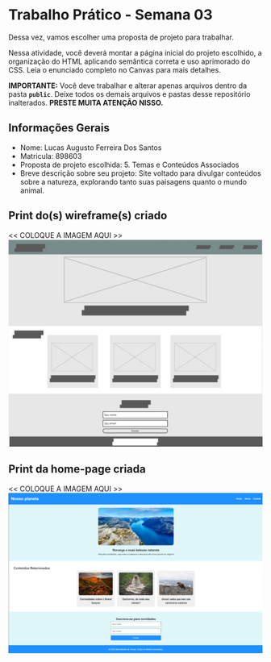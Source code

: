 # Trabalho Prático - Semana 03

Dessa vez, vamos escolher uma proposta de projeto para trabalhar.

Nessa atividade, você deverá montar a página inicial do projeto escolhido, a organização do HTML aplicando semântica correta e uso aprimorado do CSS. Leia o enunciado completo no Canvas para mais detalhes.

**IMPORTANTE:** Você deve trabalhar e alterar apenas arquivos dentro da pasta **`public`**. Deixe todos os demais arquivos e pastas desse repositório inalterados. **PRESTE MUITA ATENÇÃO NISSO.**

## Informações Gerais

- Nome: Lucas Augusto Ferreira Dos Santos
- Matricula: 898603
- Proposta de projeto escolhida: 5. Temas e Conteúdos Associados
- Breve descrição sobre seu projeto: Site voltado para divulgar conteúdos sobre a natureza, explorando tanto suas paisagens quanto o mundo animal.

## Print do(s) wireframe(s) criado

<<  COLOQUE A IMAGEM AQUI >>
![alt text](public/image/Wireframe.png)

## Print da home-page criada

<<  COLOQUE A IMAGEM AQUI >>
![alt text](public/image/Homepage.png)